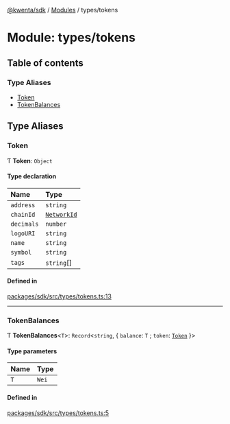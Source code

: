 [@kwenta/sdk](../README.md) / [Modules](../modules.md) / types/tokens

# Module: types/tokens

## Table of contents

### Type Aliases

- [Token](types_tokens.md#token)
- [TokenBalances](types_tokens.md#tokenbalances)

## Type Aliases

### Token

Ƭ **Token**: `Object`

#### Type declaration

| Name | Type |
| :------ | :------ |
| `address` | `string` |
| `chainId` | [`NetworkId`](types_common.md#networkid) |
| `decimals` | `number` |
| `logoURI` | `string` |
| `name` | `string` |
| `symbol` | `string` |
| `tags` | `string`[] |

#### Defined in

[packages/sdk/src/types/tokens.ts:13](https://github.com/Kwenta/kwenta/blob/935f91508/packages/sdk/src/types/tokens.ts#L13)

___

### TokenBalances

Ƭ **TokenBalances**<`T`\>: `Record`<`string`, { `balance`: `T` ; `token`: [`Token`](types_tokens.md#token)  }\>

#### Type parameters

| Name | Type |
| :------ | :------ |
| `T` | `Wei` |

#### Defined in

[packages/sdk/src/types/tokens.ts:5](https://github.com/Kwenta/kwenta/blob/935f91508/packages/sdk/src/types/tokens.ts#L5)
